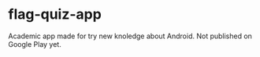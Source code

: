 # flag-quiz-app
Academic app made for try new knoledge about Android. Not published on Google Play yet.
